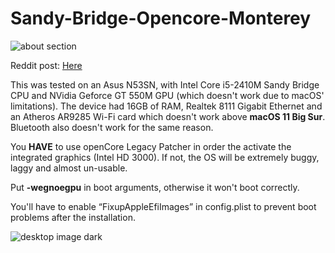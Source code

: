 # Sandy-Bridge-Opencore-Monterey

![about section](https://preview.redd.it/asus-n53sn-monterey-sandy-bridge-v0-7xdurdbbbnxc1.png?width=640&crop=smart&auto=webp&s=c914627c06cf8cf55f9ab815a058efce546cf38e)

Reddit post: [Here](https://www.reddit.com/r/hackintosh/comments/1cgxisy/asus_n53sn_monterey_sandy_bridge/)

This was tested on an Asus N53SN, with Intel Core i5-2410M Sandy Bridge CPU and NVidia Geforce GT 550M GPU (which doesn't work due to macOS' limitations). The device had 16GB of RAM, Realtek 8111 Gigabit Ethernet and an Atheros AR9285 Wi-Fi card which doesn't work above **macOS 11 Big Sur**. Bluetooth also doesn't work for the same reason.

You **HAVE** to use openCore Legacy Patcher in order the activate the integrated graphics (Intel HD 3000). If not, the OS will be extremely buggy, laggy and almost un-usable.

Put **-wegnoegpu** in boot arguments, otherwise it won't boot correctly.

You'll have to enable “FixupAppleEfiImages” in config.plist to prevent boot problems after the installation.

![desktop image dark]([https://github.com/tograh/testrepository/3DTest.png](https://preview.redd.it/asus-n53sn-monterey-sandy-bridge-v0-ggte5ebbbnxc1.png?width=1080&crop=smart&auto=webp&s=b78dd78e99419559c994c861fea12e1c4f38ec99))
